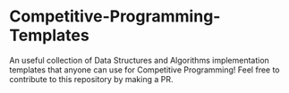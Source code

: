 # Competitive-Programming-Templates
An useful collection of Data Structures and Algorithms implementation templates that anyone can use for Competitive Programming!
Feel free to contribute to this repository by making a PR.

